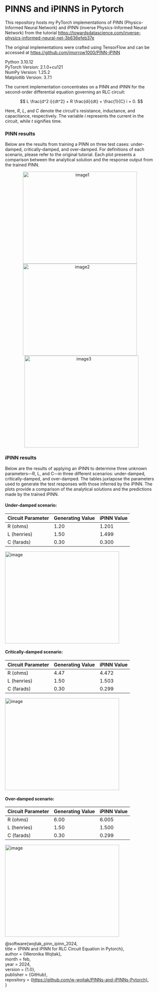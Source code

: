 # PINNS and iPINNS in Pytorch

This repository hosts my PyTorch implementations of PINN (Physics-Informed Neural Network) and iPINN (inverse Physics-Informed Neural Network) from the tutorial https://towardsdatascience.com/inverse-physics-informed-neural-net-3b636efeb37e

The original implementations were crafted using TensorFlow and can be accessed at https://github.com/jmorrow1000/PINN-iPINN


Python 3.10.12  
PyTorch Version: 2.1.0+cu121  
NumPy Version: 1.25.2  
Matplotlib Version: 3.7.1  


The current implementation concentrates on a PINN and iPINN for the second-order differential equation governing an RLC circuit:

$$
L \frac{d^2 i}{dt^2} + R \frac{di}{dt} + \frac{1}{C} i = 0.
$$

Here, $R$, $L$, and $C$ denote the circuit's resistance, inductance, and capacitance, respectively. The variable $i$ represents the current in the circuit, while $t$ signifies time.


### PINN results

Below are the results from training a PINN on three test cases: under-damped, critically-damped, and over-damped. For definitions of each scenario, please refer to the original tutorial. Each plot presents a comparison between the analytical solution and the response output from the trained PINN.

<p align="center">
  <img src="https://github.com/w-wojtak/PINNs-and-iPINNs-Pytorch/assets/19287772/6002ff45-ed3c-48c2-a740-062db158f1ac" alt="image1" width="376" height="303" style="margin-right: 10px;"/>
  <img src="https://github.com/w-wojtak/PINNs-and-iPINNs-Pytorch/assets/19287772/bf8f3145-a059-458f-9cfe-4bc7966718d9" alt="image2" width="376" height="303" style="margin-right: 10px;"/>
  <img src="https://github.com/w-wojtak/PINNs-and-iPINNs-Pytorch/assets/19287772/9677a15a-69a3-4a2c-9911-70638f0066a8" alt="image3" width="376" height="303"/>
</p>


### iPINN results

Below are the results of applying an iPINN to determine three unknown parameters—R, L, and C—in three different scenarios: under-damped, critically-damped, and over-damped. The tables juxtapose the parameters used to generate the test responses with those inferred by the iPINN. The plots provide a comparison of the analytical solutions and the predictions made by the trained iPINN.


#### Under-damped scenario:

| Circuit Parameter | Generating Value | iPINN Value |
|-------------------|------------------|-------------|
| R (ohms)          | 1.20             | 1.201        |
| L (henries)       | 1.50             | 1.499        |
| C (farads)        | 0.30             | 0.300        |

<img src="https://github.com/w-wojtak/PINNs-and-iPINNs-Pytorch/assets/19287772/157d8187-af26-4319-b010-0e02c28c7fc9" width="376" height="303" alt="image">


#### Critically-damped scenario:

| Circuit Parameter | Generating Value | iPINN Value |
|-------------------|------------------|-------------|
| R (ohms)          | 4.47             | 4.472        |
| L (henries)       | 1.50             | 1.503        |
| C (farads)        | 0.30             | 0.299        |

<img src="https://github.com/w-wojtak/PINNs-and-iPINNs-Pytorch/assets/19287772/25f651e7-ef24-42d0-8c13-0428cb2a5393" width="376" height="303" alt="image">


#### Over-damped scenario:

| Circuit Parameter | Generating Value | iPINN Value |
|-------------------|------------------|-------------|
| R (ohms)          | 6.00             | 6.005        |
| L (henries)       | 1.50             | 1.500        |
| C (farads)        | 0.30             | 0.299        |

<img src="https://github.com/w-wojtak/PINNs-and-iPINNs-Pytorch/assets/19287772/85ccbef5-7206-4ac7-a2c2-a16bb6402e74" width="376" height="303" alt="image">




@software{wojtak_pinn_ipinn_2024,  
title = {PINN and iPINN for RLC Circuit Equation in Pytorch},  
author = {Weronika Wojtak},  
month = feb,  
year = 2024,  
version = {1.0},  
publisher = {GitHub},  
repository = {https://github.com/w-wojtak/PINNs-and-iPINNs-Pytorch},  
}  
